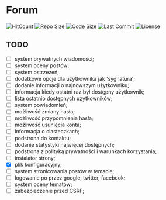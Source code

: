# Forum
![HitCount](http://hits.dwyl.io/usermacieg/forum.svg)
![Repo Size](https://img.shields.io/github/repo-size/usermacieg/forum.svg?style=flat-square)
![Code Size](https://img.shields.io/github/languages/code-size/userMacieG/forum.svg?style=flat-square)
![Last Commit](https://img.shields.io/github/last-commit/userMacieG/forum.svg?style=flat-square)
![License](https://img.shields.io/github/license/userMacieG/forum.svg?style=flat-square)

## TODO
- [ ] system prywatnych wiadomości;
- [ ] system oceny postów;
- [ ] system ostrzeżeń;
- [ ] dodatkowe opcje dla użytkownika jak 'sygnatura';
- [ ] dodanie informacji o najnowszym użytkowniku;
- [ ] informacja kiedy ostatni raz był dostępny użytkownik;
- [ ] lista ostatnio dostępnych użytkowników;
- [ ] system powiadomień;
- [ ] możliwość zmiany hasła;
- [ ] możliwość przypomnienia hasła;
- [ ] możliwość usunięcia konta;
- [ ] informacja o ciasteczkach;
- [ ] podstrona do kontaktu;
- [ ] dodanie statystyki najwięcej dostępnych;
- [ ] podstrona z polityką prywatności i warunkach korzystania;
- [ ] instalator strony;
- [x] plik konfiguracyjny;
- [ ] system stronicowania postów w temacie;
- [ ] logowanie po przez google, twitter, facebook;
- [ ] system oceny tematów;
- [ ] zabezpieczenie przed CSRF;
